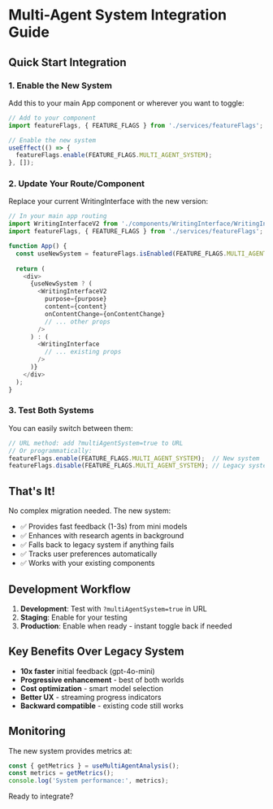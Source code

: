 # Multi-Agent System Integration Guide

## Quick Start Integration

### 1. Enable the New System
Add this to your main App component or wherever you want to toggle:

```javascript
// Add to your component
import featureFlags, { FEATURE_FLAGS } from './services/featureFlags';

// Enable the new system
useEffect(() => {
  featureFlags.enable(FEATURE_FLAGS.MULTI_AGENT_SYSTEM);
}, []);
```

### 2. Update Your Route/Component
Replace your current WritingInterface with the new version:

```javascript
// In your main app routing
import WritingInterfaceV2 from './components/WritingInterface/WritingInterfaceV2';
import featureFlags, { FEATURE_FLAGS } from './services/featureFlags';

function App() {
  const useNewSystem = featureFlags.isEnabled(FEATURE_FLAGS.MULTI_AGENT_SYSTEM);
  
  return (
    <div>
      {useNewSystem ? (
        <WritingInterfaceV2
          purpose={purpose}
          content={content}
          onContentChange={onContentChange}
          // ... other props
        />
      ) : (
        <WritingInterface
          // ... existing props
        />
      )}
    </div>
  );
}
```

### 3. Test Both Systems
You can easily switch between them:

```javascript
// URL method: add ?multiAgentSystem=true to URL
// Or programmatically:
featureFlags.enable(FEATURE_FLAGS.MULTI_AGENT_SYSTEM);  // New system
featureFlags.disable(FEATURE_FLAGS.MULTI_AGENT_SYSTEM); // Legacy system
```

## That's It! 

No complex migration needed. The new system:
- ✅ Provides fast feedback (1-3s) from mini models
- ✅ Enhances with research agents in background  
- ✅ Falls back to legacy system if anything fails
- ✅ Tracks user preferences automatically
- ✅ Works with your existing components

## Development Workflow

1. **Development**: Test with `?multiAgentSystem=true` in URL
2. **Staging**: Enable for your testing 
3. **Production**: Enable when ready - instant toggle back if needed

## Key Benefits Over Legacy System

- **10x faster** initial feedback (gpt-4o-mini)
- **Progressive enhancement** - best of both worlds
- **Cost optimization** - smart model selection
- **Better UX** - streaming progress indicators
- **Backward compatible** - existing code still works

## Monitoring

The new system provides metrics at:
```javascript
const { getMetrics } = useMultiAgentAnalysis();
const metrics = getMetrics();
console.log('System performance:', metrics);
```

Ready to integrate?